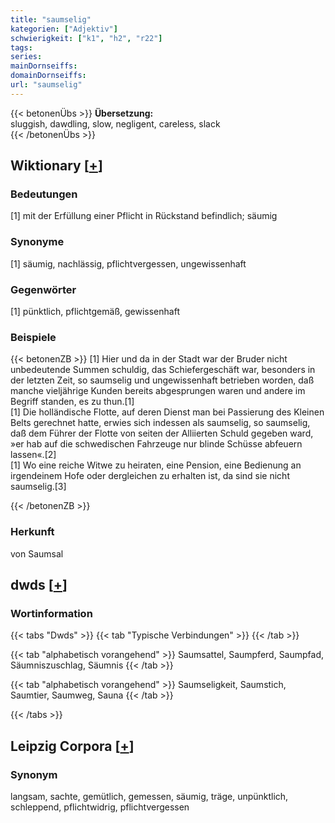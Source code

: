 ```yaml
---
title: "saumselig"
kategorien: ["Adjektiv"]
schwierigkeit: ["k1", "h2", "r22"]
tags:
series:
mainDornseiffs:
domainDornseiffs:
url: "saumselig"
---
```


{{< betonenÜbs >}}
**Übersetzung:**  
sluggish, dawdling, slow, negligent, careless, slack  
{{< /betonenÜbs >}}

## Wiktionary [[+](https://de.wiktionary.org/wiki/saumselig)]

### Bedeutungen
[1] mit der Erfüllung einer Pflicht in Rückstand befindlich; säumig  

### Synonyme
[1] säumig, nachlässig, pflichtvergessen, ungewissenhaft  

### Gegenwörter
[1] pünktlich, pflichtgemäß, gewissenhaft  

### Beispiele
{{< betonenZB >}}
[1] Hier und da in der Stadt war der Bruder nicht unbedeutende Summen schuldig, das Schiefergeschäft war, besonders in der letzten Zeit, so saumselig und ungewissenhaft betrieben worden, daß manche vieljährige Kunden bereits abgesprungen waren und andere im Begriff standen, es zu thun.[1]  
[1] Die holländische Flotte, auf deren Dienst man bei Passierung des Kleinen Belts gerechnet hatte, erwies sich indessen als saumselig, so saumselig, daß dem Führer der Flotte von seiten der Alliierten Schuld gegeben ward, »er hab auf die schwedischen Fahrzeuge nur blinde Schüsse abfeuern lassen«.[2]  
[1] Wo eine reiche Witwe zu heiraten, eine Pension, eine Bedienung an irgendeinem Hofe oder dergleichen zu erhalten ist, da sind sie nicht saumselig.[3]  

{{< /betonenZB >}}
### Herkunft
von Saumsal  



## dwds [[+](https://www.dwds.de/wb/saumselig)]

### Wortinformation
{{< tabs "Dwds" >}}
{{< tab "Typische Verbindungen" >}}
{{< /tab >}}

{{< tab "alphabetisch vorangehend" >}}
Saumsattel, Saumpferd, Saumpfad, Säumniszuschlag, Säumnis
{{< /tab >}}

{{< tab "alphabetisch vorangehend" >}}
Saumseligkeit, Saumstich, Saumtier, Saumweg, Sauna
{{< /tab >}}

{{< /tabs >}}

## Leipzig Corpora [[+](https://corpora.uni-leipzig.de/en/res?word=saumselig&corpusId=deu_newscrawl-public_2018)]


### Synonym
langsam, sachte, gemütlich, gemessen, säumig, träge, unpünktlich, schleppend, pflichtwidrig, pflichtvergessen

